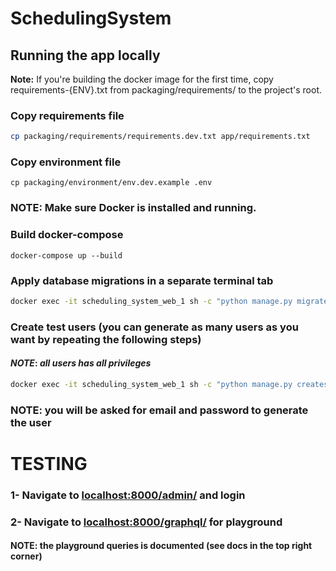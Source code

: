 # SchedulingSystem

## Running the app locally

**Note:** If you're building the docker image for the first time, copy requirements-{ENV}.txt from packaging/requirements/ to the project's root.

### Copy requirements file

```sh
cp packaging/requirements/requirements.dev.txt app/requirements.txt
```

### Copy environment file

```shell script
cp packaging/environment/env.dev.example .env
```

### **NOTE: Make sure Docker is installed and running.**
### Build docker-compose
```shell script
docker-compose up --build
```

### Apply database migrations in a separate terminal tab

```sh
docker exec -it scheduling_system_web_1 sh -c "python manage.py migrate"
```

### Create test users (you can generate as many users as you want by repeating the following steps)
#### _**NOTE**_: _all users has all privileges_
```sh
docker exec -it scheduling_system_web_1 sh -c "python manage.py createsuperuser"
```
### NOTE: you will be asked for email and password to generate the user

# TESTING
### 1- Navigate to [localhost:8000/admin/](http://localhost:8000/admin/) and login
### 2- Navigate to [localhost:8000/graphql/](http://localhost:8000/graphql/) for playground
#### NOTE: the playground queries is documented (see docs in the top right corner)